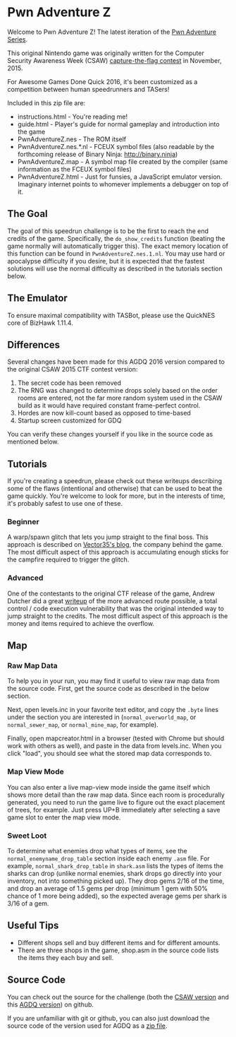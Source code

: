 # Pwn Adventure Z
Welcome to Pwn Adventure Z! The latest iteration of the [Pwn Adventure Series](http://pwnadventure.com/).

This original Nintendo game was originally written for the Computer Security Awareness Week (CSAW) [capture-the-flag contest](https://ctf.isis.poly.edu/) in November, 2015.

For Awesome Games Done Quick 2016, it's been customized as a competition between human speedrunners and TASers!

Included in this zip file are:

- instructions.html - You're reading me!
- guide.html - Player's guide for normal gameplay and introduction into the game
- PwnAdventureZ.nes - The ROM itself
- PwnAdventureZ.nes.*.nl - FCEUX symbol files (also readable by the forthcoming release of Binary Ninja: http://binary.ninja)
- PwnAdventureZ.map - A symbol map file created by the compiler (same information as the FCEUX symbol files)
- PwnAdventureZ.html - Just for funsies, a JavaScript emulator version. Imaginary internet points to whomever implements a debugger on top of it.

## The Goal
The goal of this speedrun challenge is to be the first to reach the end credits of the game. Specifically, the `do_show_credits` function (beating the game normally will automatically trigger this). The exact memory location of this function can be found in `PwnAdventureZ.nes.1.nl`. You may use hard or apocalypse difficulty if you desire, but it is expected that the fastest solutions will use the normal difficulty as described in the tutorials section below.

## The Emulator
To ensure maximal compatibility with TASBot, please use the QuickNES core of BizHawk 1.11.4. 

## Differences
Several changes have been made for this AGDQ 2016 version compared to the original CSAW 2015 CTF contest version:

1. The secret code has been removed
2. The RNG was changed to determine drops solely based on the order rooms are entered, not the far more random system used in the CSAW build as it would have required constant frame-perfect control.
3. Hordes are now kill-count based as opposed to time-based
4. Startup screen customized for GDQ 

You can verify these changes yourself if you like in the source code as mentioned below.

## Tutorials
If you're creating a speedrun, please check out these writeups describing some of the flaws (intentional and otherwise) that can be used to beat the game quickly. You're welcome to look for more, but in the interests of time, it's probably safest to use one of these. 

### Beginner

A warp/spawn glitch that lets you jump straight to the final boss. This approach is described on [Vector35's blog](http://vector35.com/2015/12/18/pwnadventurez.html), the company behind the game. The most difficult aspect of this approach is accumulating enough sticks for the campfire required to trigger the glitch.

### Advanced
One of the contestants to the original CTF release of the game, Andrew Dutcher did a great [writeup](http://andrewdutcher.com/view/21/pwn-adventure-z---writeup) of the more advanced route possible, a total control / code execution vulnerability that was the original intended way to jump straight to the credits. The most difficult aspect of this approach is the money and items required to achieve the overflow.

## Map

### Raw Map Data
To help you in your run, you may find it useful to view raw map data from the source code. First, get the source code as described in the below section.

Next, open levels.inc in your favorite text editor, and copy the `.byte` lines under the section you are interested in (`normal_overworld_map`, or `normal_sewer_map`, or `normal_mine_map`, for example).

Finally, open mapcreator.html in a browser (tested with Chrome but should work with others as well), and paste in the data from levels.inc. When you click "load", you should see what the stored map data corresponds to. 

### Map View Mode
You can also enter a live map-view mode inside the game itself which shows more detail than the raw map data. Since each room is procedurally generated, you need to run the game live to figure out the exact placement of trees, for example. Just press UP+B immediately after selecting a save game slot to enter the map view mode.

### Sweet Loot
To determine what enemies drop what types of items, see the `normal_enemyname_drop_table` section inside each enemy `.asm` file. For example, `normal_shark_drop_table` in `shark.asm` lists the types of items the sharks can drop (unlike normal enemies, shark drops go directly into your inventory, not into something picked up). They drop gems 2/16 of the time, and drop an average of 1.5 gems per drop (minimum 1 gem with 50% chance of 1 more being added), so the expected average gems per shark is 3/16 of a gem.

## Useful Tips 
- Different shops sell and buy different items and for different amounts. 
- There are three shops in the game, shop.asm in the source code lists the items they each buy and sell. 

## Source Code
You can check out the source for the challenge (both the [CSAW version](https://github.com/vector35/PwnAdventureZ) and this [AGDQ version](https://github.com/vector35/pwnadventurez/tree/agdq)) on github.

If you are unfamiliar with git or github, you can also just download the source code of the version used for AGDQ as a [zip file](https://github.com/vector35/pwnadventurez/archive/agdq.zip).



